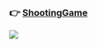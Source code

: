 ### 👉 [ShootingGame](/shootingGame)

[![](https://img1.daumcdn.net/thumb/R1280x0/?scode=mtistory2&fname=https%3A%2F%2Fblog.kakaocdn.net%2Fdn%2FcuYZfs%2FbtrWJHYsCcg%2FJqXS9Prk9Ffart0Jv8THQK%2Fimg.png)](https://blog.kakaocdn.net/dn/uP66c/btrWKbkE6mw/Ry9h6OERD338cgmVQwCAak/img.gif)
